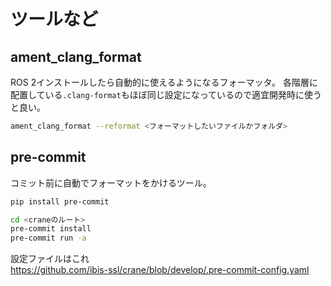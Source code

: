 # ツールなど

## ament_clang_format

ROS 2インストールしたら自動的に使えるようになるフォーマッタ。
各階層に配置している`.clang-format`もほぼ同じ設定になっているので適宜開発時に使うと良い。

```bash
ament_clang_format --reformat <フォーマットしたいファイルかフォルダ>
```


## pre-commit

コミット前に自動でフォーマットをかけるツール。

```bash
pip install pre-commit
```

```bash
cd <craneのルート>
pre-commit install
pre-commit run -a
```

設定ファイルはこれ  
https://github.com/ibis-ssl/crane/blob/develop/.pre-commit-config.yaml
